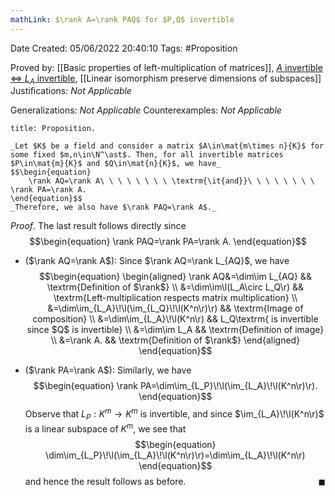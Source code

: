 ```yaml
---
mathLink: $\rank A=\rank PAQ$ for $P,Q$ invertible
---
```


<div class="topSpace"></div>

Date Created: 05/06/2022 20:40:10
Tags: #Proposition

Proved by: [[Basic properties of left-multiplication of matrices]], [$A$ invertible $\Leftrightarrow$ $L_A$ invertible](Matrix%20invertible%20iff%20left-multiplication%20invertible.md), [[Linear isomorphism preserve dimensions of subspaces]]
Justifications: _Not Applicable_

Generalizations: _Not Applicable_
Counterexamples: _Not Applicable_

``` ad-Proposition
title: Proposition.

_Let $K$ be a field and consider a matrix $A\in\mat{m\times n}{K}$ for some fixed $m,n\in\N^\ast$. Then, for all invertible matrices $P\in\mat{m}{K}$ and $Q\in\mat{n}{K}$, we have_
$$\begin{equation}
    \rank AQ=\rank A\ \ \ \ \ \ \ \ \textrm{\it{and}}\ \ \ \ \ \ \ \ \rank PA=\rank A.
\end{equation}$$
_Therefore, we also have $\rank PAQ=\rank A$._

```

_Proof_. The last result follows directly since
$$\begin{equation}
    \rank PAQ=\rank PA=\rank A.
\end{equation}$$
* ($\rank AQ=\rank A$): Since $\rank AQ=\rank L_{AQ}$, we have
$$\begin{equation}
    \begin{aligned}
        \rank AQ&=\dim\im L_{AQ} && \textrm{Definition of $\rank$} \\
        &=\dim\im\l(L_A\circ L_Q\r) && \textrm{Left-multiplication respects matrix multiplication} \\
        &=\dim\im_{L_A}\!\l(\im_{L_Q}\!\l(K^n\r)\r) && \textrm{Image of composition} \\
        &=\dim\im_{L_A}\!\l(K^n\r) && L_Q\textrm{ is invertible since $Q$ is invertible} \\
        &=\dim\im L_A && \textrm{Definition of image} \\
        &=\rank A. && \textrm{Definition of $\rank$}
    \end{aligned}
\end{equation}$$

* ($\rank PA=\rank A$): Similarly, we have
$$\begin{equation}
    \rank PA=\dim\im_{L_P}\!\l(\im_{L_A}\!\l(K^n\r)\r).
\end{equation}$$
Observe that $L_P:K^m\to K^m$ is invertible, and since $\im_{L_A}\!\l(K^n\r)$ is a linear subspace of $K^m$, we see that
$$\begin{equation}
    \dim\im_{L_P}\!\l(\im_{L_A}\!\l(K^n\r)\r)=\dim\im_{L_A}\!\l(K^n\r)
\end{equation}$$
and hence the result follows as before.<span style="float:right;">$\blacksquare$</span>
